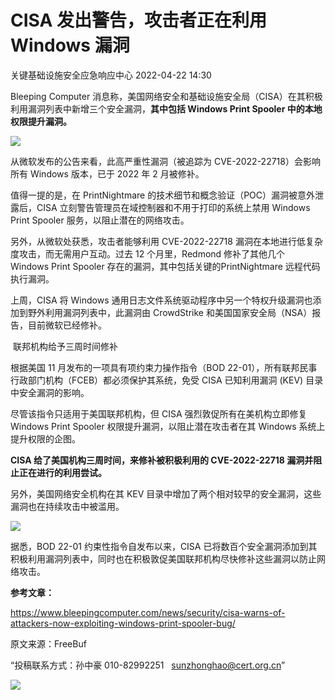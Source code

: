 #  CISA 发出警告，攻击者正在利用Windows 漏洞   
 关键基础设施安全应急响应中心   2022-04-22 14:30  
  
Bleeping Computer 消息称，美国网络安全和基础设施安全局（CISA）在其积极利用漏洞列表中新增三个安全漏洞，**其中包括 Windows Print Spooler 中的本地权限提升漏洞。**  
  
![](https://mmbiz.qpic.cn/mmbiz_jpg/qq5rfBadR3icLakkwkZcBhelPShgjiaMlYnOmib2F5IGPvicv9quN7j3xicMu6KjEoT5ZjWiczMl1Rvaic68G9F3kaD5w/640?wx_fmt=jpeg "")  
  
从微软发布的公告来看，此高严重性漏洞（被追踪为 CVE-2022-22718）会影响所有 Windows 版本，已于 2022 年 2 月被修补。  
  
值得一提的是，在 PrintNightmare 的技术细节和概念验证（POC）漏洞被意外泄露后，CISA 立刻警告管理员在域控制器和不用于打印的系统上禁用 Windows Print Spooler 服务，以阻止潜在的网络攻击。  
  
另外，从微软处获悉，攻击者能够利用 CVE-2022-22718 漏洞在本地进行低复杂度攻击，而无需用户互动。过去 12 个月里，Redmond 修补了其他几个 Windows Print Spooler 存在的漏洞，其中包括关键的PrintNightmare 远程代码执行漏洞。  
  
上周，CISA 将 Windows 通用日志文件系统驱动程序中另一个特权升级漏洞也添加到野外利用漏洞列表中，此漏洞由 CrowdStrike 和美国国家安全局（NSA）报告，目前微软已经修补。  
  
 联邦机构给予三周时间修补   
  
根据美国 11 月发布的一项具有项约束力操作指令（BOD 22-01），所有联邦民事行政部门机构（FCEB）都必须保护其系统，免受 CISA 已知利用漏洞 (KEV) 目录中安全漏洞的影响。  
  
尽管该指令只适用于美国联邦机构，但 CISA 强烈敦促所有在美机构立即修复 Windows Print Spooler 权限提升漏洞，以阻止潜在攻击者在其 Windows 系统上提升权限的企图。  
  
**CISA 给了美国机构三周时间，来修补被积极利用的 CVE-2022-22718 漏洞并阻止正在进行的利用尝试。**  
  
另外，美国网络安全机构在其 KEV 目录中增加了两个相对较早的安全漏洞，这些漏洞也在持续攻击中被滥用。  
  
![](https://mmbiz.qpic.cn/mmbiz_jpg/qq5rfBadR3icLakkwkZcBhelPShgjiaMlYeeSicX91xQicqYw55kricV6q04LVWn5uJGq3J5QcWvnH53M20EmszNZ5Q/640?wx_fmt=jpeg "")  
  
据悉，BOD 22-01 约束性指令自发布以来，CISA 已将数百个安全漏洞添加到其积极利用漏洞列表中，同时也在积极敦促美国联邦机构尽快修补这些漏洞以防止网络攻击。  
  
**参考文章：**  
  
https://www.bleepingcomputer.com/news/security/cisa-warns-of-attackers-now-exploiting-windows-print-spooler-bug/  
  
  
  
原文来源：FreeBuf  
  
“投稿联系方式：孙中豪 010-82992251   sunzhonghao@cert.org.cn”  
  
![](https://mmbiz.qpic.cn/sz_mmbiz_jpg/iaz5iaQYxGogucKMiatGyfBHlfj74r3CyPxEBrV0oOOuHICibgHwtoIGayOIcmJCIsAn02z2yibtfQylib07asMqYAEw/640?wx_fmt=jpeg "")  
